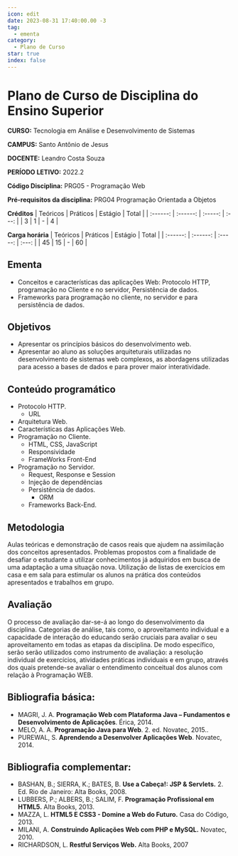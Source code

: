```yaml
---
icon: edit
date: 2023-08-31 17:40:00.00 -3
tag:
  - ementa
category:
  - Plano de Curso
star: true
index: false
---
```

# Plano de Curso de Disciplina do Ensino Superior

**CURSO:** Tecnologia em Análise e Desenvolvimento de Sistemas

**CAMPUS:** Santo Antônio de Jesus

**DOCENTE:** Leandro Costa Souza

**PERÍODO LETIVO:** 2022.2

**Código Disciplina:** PRG05 - Programação Web

**Pré-requisitos da disciplina:** PRG04 Programação Orientada a Objetos

**Créditos**
| Teóricos | Práticos | Estágio | Total |
| :------: | :------: | :-----: | :---: |
|    3     |    1     |    -    |   4   |


**Carga horária**
| Teóricos | Práticos | Estágio | Total |
| :------: | :------: | :-----: | :---: |
|    45    |    15    |    -    |  60   |

## Ementa

- Conceitos e características das aplicações Web:  Protocolo HTTP, programação no Cliente e no servidor,  Persistência de dados.
- Frameworks para programação no cliente, no servidor e para persistência de dados.

## Objetivos

- Apresentar os princípios básicos do desenvolvimento web.
- Apresentar ao aluno as soluções arquiteturais utilizadas no desenvolvimento de sistemas web complexos, as abordagens utilizadas para acesso a bases de dados e para prover maior interatividade. 

## Conteúdo programático

- Protocolo HTTP.
  - ​URL
- Arquitetura Web.
- Características das Aplicações Web.
- Programação no Cliente.
  - ​HTML, CSS, JavaScript
  - Responsividade
  - FrameWorks Front-End
- Programação no Servidor.
  - ​Request, Response e Session
  - Injeção de dependências
  - Persistência de dados.
    - ORM 
  - Frameworks Back-End.

## Metodologia

Aulas teóricas e demonstração de casos reais que ajudem na assimilação dos conceitos apresentados. Problemas propostos com a finalidade de desafiar o estudante a utilizar conhecimentos já adquiridos em busca de uma adaptação a uma situação nova. Utilização de listas de exercícios em casa e em sala para estimular os alunos na prática dos conteúdos apresentados e trabalhos em grupo.

## Avaliação
O processo de avaliação dar-se-á ao longo do desenvolvimento da disciplina. Categorias de análise, tais como, o aproveitamento individual e a capacidade de interação do educando serão cruciais para avaliar o seu aproveitamento em todas as etapas da disciplina. De modo específico, serão serão utilizados como instrumento de avaliação: a resolução individual de exercícios, atividades práticas individuais e em grupo, através dos quais pretende-se avaliar o entendimento conceitual dos alunos com relação à Programação WEB.


## Bibliografia básica:

- MAGRI, J. A. **Programação Web com Plataforma Java – Fundamentos e Desenvolvimento de Aplicações**. Érica, 2014.
- MELO, A. A. **Programação Java para Web**. 2. ed. Novatec, 2015..
- PUREWAL, S. **Aprendendo a Desenvolver Aplicações Web**. Novatec, 2014.

## Bibliografia complementar:
- BASHAN, B.; SIERRA, K.; BATES, B. **Use a Cabeça!: JSP & Servlets.** 2. Ed. Rio de Janeiro: Alta Books, 2008.
- LUBBERS, P.; ALBERS, B.; SALIM, F. **Programação Profissional em HTML5.** Alta Books, 2013.
- MAZZA, L. **HTML5 E CSS3 - Domine a Web do Futuro.** Casa do Código, 2013.
- MILANI, A. **Construindo Aplicações Web com PHP e MySQL.** Novatec, 2010.
- RICHARDSON, L. **Restful Serviços Web.** Alta Books, 2007
